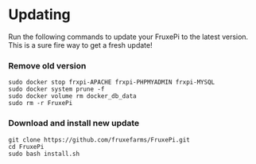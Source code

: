 # Updating
Run the following commands to update your FruxePi to the latest version. This is a sure fire way to get a fresh update!  

### Remove old version
```
sudo docker stop frxpi-APACHE frxpi-PHPMYADMIN frxpi-MYSQL
sudo docker system prune -f
sudo docker volume rm docker_db_data
sudo rm -r FruxePi
```

### Download and install new update
```
git clone https://github.com/fruxefarms/FruxePi.git
cd FruxePi
sudo bash install.sh
```